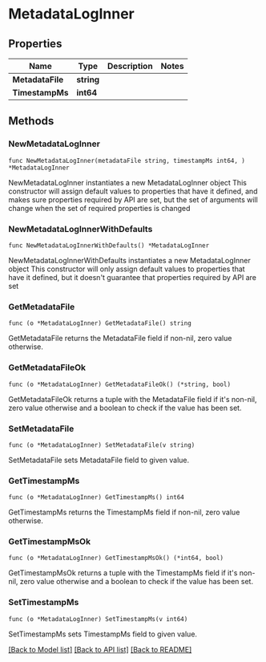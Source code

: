 # MetadataLogInner

## Properties

Name | Type | Description | Notes
------------ | ------------- | ------------- | -------------
**MetadataFile** | **string** |  | 
**TimestampMs** | **int64** |  | 

## Methods

### NewMetadataLogInner

`func NewMetadataLogInner(metadataFile string, timestampMs int64, ) *MetadataLogInner`

NewMetadataLogInner instantiates a new MetadataLogInner object
This constructor will assign default values to properties that have it defined,
and makes sure properties required by API are set, but the set of arguments
will change when the set of required properties is changed

### NewMetadataLogInnerWithDefaults

`func NewMetadataLogInnerWithDefaults() *MetadataLogInner`

NewMetadataLogInnerWithDefaults instantiates a new MetadataLogInner object
This constructor will only assign default values to properties that have it defined,
but it doesn't guarantee that properties required by API are set

### GetMetadataFile

`func (o *MetadataLogInner) GetMetadataFile() string`

GetMetadataFile returns the MetadataFile field if non-nil, zero value otherwise.

### GetMetadataFileOk

`func (o *MetadataLogInner) GetMetadataFileOk() (*string, bool)`

GetMetadataFileOk returns a tuple with the MetadataFile field if it's non-nil, zero value otherwise
and a boolean to check if the value has been set.

### SetMetadataFile

`func (o *MetadataLogInner) SetMetadataFile(v string)`

SetMetadataFile sets MetadataFile field to given value.


### GetTimestampMs

`func (o *MetadataLogInner) GetTimestampMs() int64`

GetTimestampMs returns the TimestampMs field if non-nil, zero value otherwise.

### GetTimestampMsOk

`func (o *MetadataLogInner) GetTimestampMsOk() (*int64, bool)`

GetTimestampMsOk returns a tuple with the TimestampMs field if it's non-nil, zero value otherwise
and a boolean to check if the value has been set.

### SetTimestampMs

`func (o *MetadataLogInner) SetTimestampMs(v int64)`

SetTimestampMs sets TimestampMs field to given value.



[[Back to Model list]](../README.md#documentation-for-models) [[Back to API list]](../README.md#documentation-for-api-endpoints) [[Back to README]](../README.md)


